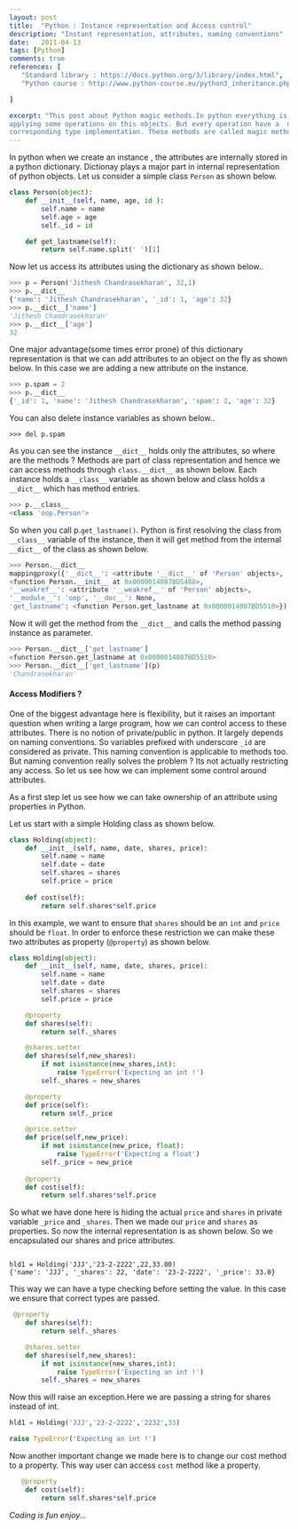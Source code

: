 ```yaml
---
layout: post
title:  "Python : Instance representation and Access control"
description: "Instant representation, attributes, naming conventions"
date:   2011-04-13
tags: [Python]
comments: true
references: [
   "Standard library : https://docs.python.org/3/library/index.html",
   "Python course : http://www.python-course.eu/python3_inheritance.php",

]

excerpt: "This post about Python magic methods.In python everything is an object and we are
applying some operations on this objects. But every operation have a  dedicated method behind the scene in
corresponding type implementation. These methods are called magic methods. "
---
```


In python when we create an instance , the attributes are internally stored in a python
dictionary. Dictionay plays a major part in internal representation of python objects. Let us consider 
a simple class `Person` as shown below.  

```python
class Person(object):
    def __init__(self, name, age, id ):
        self.name = name
        self.age = age
        self._id = id

    def get_lastname(self):
        return self.name.split(' ')[1]

```

Now let us access its attributes using the dictionary as shown below..

```python
>>> p = Person('Jithesh Chandrasekharan', 32,1)
>>> p.__dict__
{'name': 'Jithesh Chandrasekharan', '_id': 1, 'age': 32}
>>> p.__dict__['name']
'Jithesh Chandrasekharan'
>>> p.__dict__['age']
32

```
One major advantage(some times error prone) of this dictionary representation is that we can add attributes to an
object on the fly as shown below. In this case we are adding a new attribute on the instance.  

```python
>>> p.spam = 2
>>> p.__dict__
{'_id': 1, 'name': 'Jithesh Chandrasekharan', 'spam': 2, 'age': 32}
```

You can also delete instance variables as shown below..

`>>> del p.spam`

As you can see the instance `__dict__` holds only the attributes, so where are the methods ? Methods are part of 
class representation and hence we can access methods through `class.__dict__` as shown below. Each instance holds
a `__class__` variable as shown below and class holds a `__dict__` which has method entries.  


```python
>>> p.__class__
<class 'oop.Person'>
```
So when you call p.`get_lastname()`. Python is first resolving the class from `__class__` variable of the instance,
then it will get method from the internal `__dict__` of the class as shown below.

```python
>>> Person.__dict__
mappingproxy({'__dict__': <attribute '__dict__' of 'Person' objects>, '__init__':
<function Person.__init__ at 0x0000014087BD5488>, 
'__weakref__': <attribute '__weakref__' of 'Person' objects>,
'__module__': 'oop', '__doc__': None,
'get_lastname': <function Person.get_lastname at 0x0000014087BD5510>})

```
Now it will get the method from the `__dict__` and calls the method passing instance as parameter.

```python
>>> Person.__dict__['get_lastname']
<function Person.get_lastname at 0x0000014087BD5510>
>>> Person.__dict__['get_lastname'](p)
'Chandrasekharan'

```

#### Access Modifiers ?  
One of the biggest advantage here is flexibility, but it raises an important question when writing a
large program, how we can control access to these attributes. There is no notion of private/public
in python. It largely depends on naming conventions. So  variables prefixed with underscore `_id`  are
considered as private. This naming convention is applicable to methods too. But naming convention really
solves the problem ? Its not actually restricting any access. So let us see how we can implement some control
around attributes. 

As a first step let us see how we can take ownership of an attribute using properties in Python.

Let us start with a simple Holding class as shown below.  

```python
class Holding(object):
    def __init__(self, name, date, shares, price):
        self.name = name
        self.date = date
        self.shares = shares
        self.price = price
        
    def cost(self):
        return self.shares*self.price
```  
In this example, we want to ensure that `shares` should be an `int` and `price` should be `float`. In order
to enforce these restriction we can make these two attributes as property (`@property`) as shown below.  

```python
class Holding(object):
    def __init__(self, name, date, shares, price):
        self.name = name
        self.date = date
        self.shares = shares
        self.price = price

    @property
    def shares(self):
        return self._shares

    @shares.setter
    def shares(self,new_shares):
        if not isinstance(new_shares,int):
            raise TypeError('Expecting an int !')
        self._shares = new_shares

    @property
    def price(self):
        return self._price

    @price.setter
    def price(self,new_price):
        if not isinstance(new_price, float):
            raise TypeError('Expecting a float')
        self._price = new_price
    
    @property
    def cost(self):
        return self.shares*self.price

```
So what we have done here is hiding the actual `price` and `shares` in private variable `_price` and `_shares`. 
Then we made our `price` and `shares` as properties. So now the internal representation is as shown below. So
we encapsulated our shares and price attributes.

```

hld1 = Holding('JJJ','23-2-2222',22,33.00)
{'name': 'JJJ', '_shares': 22, 'date': '23-2-2222', '_price': 33.0}

```
This way we can have a type checking before setting the value. In this case we ensure that correct types are passed.  

```python
 @property
    def shares(self):
        return self._shares

    @shares.setter
    def shares(self,new_shares):
        if not isinstance(new_shares,int):
            raise TypeError('Expecting an int !')
        self._shares = new_shares

```
Now this will raise an exception.Here we are passing a string for shares instead of int.

```python
hld1 = Holding('JJJ','23-2-2222','2232',33)

raise TypeError('Expecting an int !')
```
Now another important change we made here is to change our cost method to a property. This way
user can access `cost` method like a property.

```python
   @property
    def cost(self):
        return self.shares*self.price
```

_Coding is fun enjoy..._  


